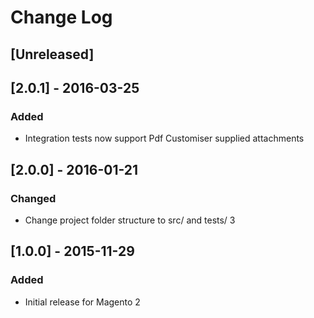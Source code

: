 # Change Log

## [Unreleased]

## [2.0.1] - 2016-03-25
### Added
- Integration tests now support Pdf Customiser supplied attachments

## [2.0.0] - 2016-01-21
### Changed
- Change project folder structure to src/ and tests/
3
## [1.0.0] - 2015-11-29
### Added
- Initial release for Magento 2
